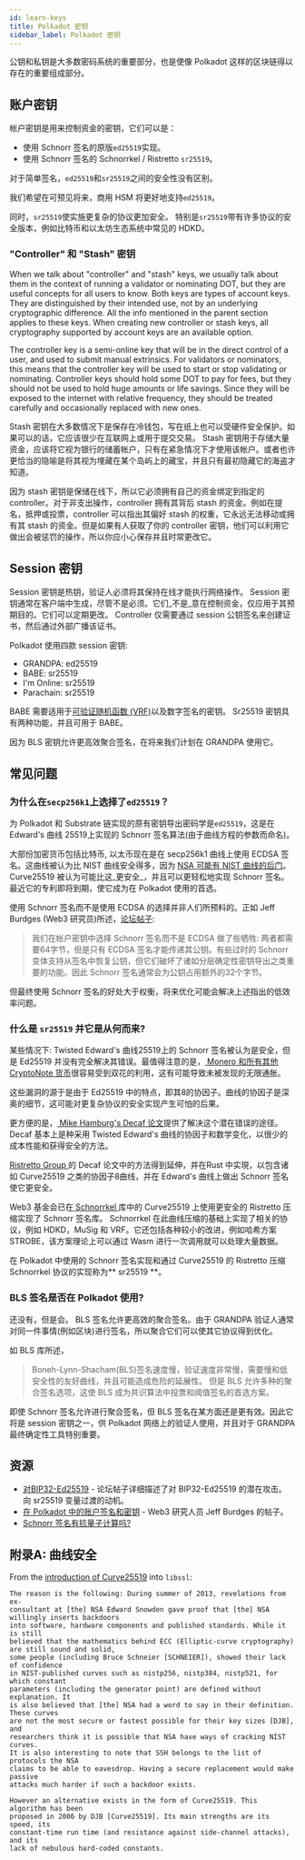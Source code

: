 ```yaml
---
id: learn-keys
title: Polkadot 密钥
sidebar_label: Polkadot 密钥
---
```


公钥和私钥是大多数密码系统的重要部分，也是使像 Polkadot 这样的区块链得以存在的重要组成部分。

## 账户密钥

帐户密钥是用来控制资金的密钥，它们可以是：

- 使用 Schnorr 签名的原版` ed25519 `实现。
- 使用 Schnorr 签名的 Schnorrkel / Ristretto ` sr25519 `。

对于简单签名，` ed25519 `和` sr25519 `之间的安全性没有区别。

我们希望在可预见将来，商用 HSM 将更好地支持` ed25519 `。

同时，` sr25519 `使实施更复杂的协议更加安全。 特别是` sr25519 `带有许多协议的安全版本，例如比特币和以太坊生态系统中常见的 HDKD。

### "Controller" 和 "Stash" 密钥

When we talk about "controller" and "stash" keys, we usually talk about them in the context of running a validator or nominating DOT, but they are useful concepts for all users to know. Both keys are types of account keys. They are distinguished by their intended use, not by an underlying cryptographic difference. All the info mentioned in the parent section applies to these keys. When creating new controller or stash keys, all cryptography supported by account keys are an available option.

The controller key is a semi-online key that will be in the direct control of a user, and used to submit manual extrinsics. For validators or nominators, this means that the controller key will be used to start or stop validating or nominating. Controller keys should hold some DOT to pay for fees, but they should not be used to hold huge amounts or life savings. Since they will be exposed to the internet with relative frequency, they should be treated carefully and occasionally replaced with new ones.

Stash 密钥在大多数情况下是保存在冷钱包，写在纸上也可以受硬件安全保护。如果可以的话，它应该很少在互联网上或用于提交交易。 Stash 密钥用于存储大量资金，应该将它视为银行的储蓄帐户，只有在紧急情况下才使用该帐户。或者也许更恰当的隐喻是将其视为埋藏在某个岛屿上的藏宝，并且只有最初隐藏它的海盗才知道。

因为 stash 密钥是保储在线下，所以它必须拥有自己的资金绑定到指定的 controller。对于非支出操作，controller 拥有其背后 stash 的资金。例如在提名，抵押或投票，controller 可以指出其偏好 stash 的权重，它永远无法移动或拥有其 stash 的资金。但是如果有人获取了你的 controller 密钥，他们可以利用它做出会被惩罚的操作，所以你应小心保存并且时常更改它。

## Session 密钥

Session 密钥是热钥，验证人必须将其保持在线才能执行网络操作。 Session 密钥通常在客户端中生成，尽管不是必须。它们_不是_意在控制资金，仅应用于其预期目的。它们可以定期更改。 Controller 仅需要通过 session 公钥签名来创建证书，然后通过外部广播该证书。

Polkadot 使用四款 session 密钥:

- GRANDPA: ed25519
- BABE: sr25519
- I'm Online: sr25519
- Parachain: sr25519

BABE 需要适用于[可验证随机函数 (VRF)](learn-randomness#vrfs)以及数字签名的密钥。 Sr25519 密钥具有两种功能，并且可用于 BABE。

因为 BLS 密钥允许更高效聚合签名，在将来我们计划在 GRANDPA 使用它。

## 常见问题

### 为什么在` secp256k1 `上选择了` ed25519 `？

为 Polkadot 和 Substrate 链实现的原有密钥导出密码学是` ed25519 `，这是在 Edward's 曲线 25519上实现的 Schnorr 签名算法(由于曲线方程的参数而命名)。

大部份加密货币包括比特币, 以太币现在是在 secp256k1 曲线上使用 ECDSA 签名。这曲线被认为比 NIST 曲线安全得多，因为 [NSA 可能有 NIST 曲线的后门](#appendix-a-on-the-security-of-curves)。Curve25519 被认为可能比这_更安全_，并且可以更轻松地实现 Schnorr 签名。最近它的专利即将到期，使它成为在 Polkadot 使用的首选。

使用 Schnorr 签名而不是使用 ECDSA 的选择并非人们所预料的。正如 Jeff Burdges (Web3 研究员)所述，[论坛帖子](https://forum.web3.foundation/t/account-signatures-and-keys-in-polkadot/70/2):

> 我们在帐户密钥中选择 Schnorr 签名而不是 ECDSA 做了些牺牲: 两者都需要64字节，但是只有 ECDSA 签名才能传递其公钥。有些过时的 Schnorr 变体支持从签名中恢复公钥，但它们破坏了诸如分层确定性密钥导出之类重要的功能。因此 Schnorr 签名通常会为公钥占用额外的32个字节。

但最终使用 Schnorr 签名的好处大于权衡，将来优化可能会解决上述指出的低效率问题。

### 什么是 `sr25519` 并它是从何而来?

某些情况下: Twisted Edward's 曲线25519上的 Schnorr 签名被认为是安全，但是 Ed25519 并没有完全解决其错误。最值得注意的是，[ Monero 和所有其他 CryptoNote 货币](https://www.getmonero.org/2017/05/17/disclosure-of-a-major-bug-in-cryptonote-based-currencies.html)很容易受到双花的利用，这有可能导致未被发现的无限通胀。

这些漏洞的源于是由于 Ed25519 中的特点，即其8的协因子。曲线的协因子是深奥的细节，这可能对更复杂协议的安全实现产生可怕的后果。

更方便的是，[ Mike Hamburg's Decaf 论文](https://www.shiftleft.org/paper/decaf/index.xhtml)提供了解决这个潜在错误的途径。 Decaf 基本上是种采用 Twisted Edward's 曲线的协因子和数学变化，以很少的成本性能和获得安全的方法。

[ Ristretto Group ](https://ristretto.group/)的 Decaf 论文中的方法得到延伸，并在Rust 中实現，以包含诸如 Curve25519 之类的协因子8曲线，并在 Edward's 曲线上做出 Schnorr 签名使它更安全。

Web3 基金会已在[ Schnorrkel ](https://github.com/w3f/schnorrkel)库中的 Curve25519 上使用更安全的 Ristretto 压缩实现了 Schnorr 签名库。 Schnorrkel 在此曲线压缩的基础上实现了相关的协议，例如 HDKD，MuSig 和 VRF。它还包括各种较小的改进，例如哈希方案 STROBE，该方案理论上可以通过 Wasm 进行一次调用就可以处理大量数据。

在 Polkadot 中使用的 Schnorr 签名实现和通过 Curve25519 的 Ristretto 压缩 Schnorrkel 协议的实现称为** sr25519 **。

### BLS 签名是否在 Polkadot 使用?

还没有，但是会。 BLS 签名允许更高效的聚合签名。由于 GRANDPA 验证人通常对同一件事情(例如区块)进行签名，所以聚合它们可以使其它协议得到优化。

如 BLS 库所述，

> Boneh-Lynn-Shacham(BLS)签名速度慢，验证速度非常慢，需要慢和低安全性的友好曲线，并且可能造成危险的延展性。 但是 BLS 允许多种的聚合签名选项，这使 BLS 成为共识算法中投票和阈值签名的首选方案。

即使 Schnorr 签名允许进行聚合签名，但 BLS 签名在某方面还是更有效。因此它将是 session 密钥之一，供 Polkadot 网络上的验证人使用，并且对于 GRANDPA 最终确定性工具特别重要。

## 资源

- [对BIP32-Ed25519](https://forum.web3.foundation/t/key-recovery-attack-on-bip32-ed25519/44) - 论坛帖子详细描述了对 BIP32-Ed25519 的潜在攻击。 向 sr25519 变量过渡的动机。
- [在 Polkadot 中的账户签名和密钥](https://forum.web3.foundation/t/account-signatures-and-keys-in-polkadot/70) - Web3 研究人员 Jeff Burdges 的帖子。
- [Schnorr 签名有抗量子计算吗?](https://bitcoin.stackexchange.com/questions/57965/are-schnorr-signatures-quantum-computer-resistant/57977#57977)

## 附录A: 曲线安全

From the [introduction of Curve25519](https://git.libssh.org/projects/libssh.git/tree/doc/curve25519-sha256@libssh.org.txt#n10) into `libssl`:

```text
The reason is the following: During summer of 2013, revelations from ex-
consultant at [the] NSA Edward Snowden gave proof that [the] NSA willingly inserts backdoors
into software, hardware components and published standards. While it is still
believed that the mathematics behind ECC (Elliptic-curve cryptography) are still sound and solid,
some people (including Bruce Schneier [SCHNEIER]), showed their lack of confidence
in NIST-published curves such as nistp256, nistp384, nistp521, for which constant
parameters (including the generator point) are defined without explanation. It
is also believed that [the] NSA had a word to say in their definition. These curves
are not the most secure or fastest possible for their key sizes [DJB], and
researchers think it is possible that NSA have ways of cracking NIST curves.
It is also interesting to note that SSH belongs to the list of protocols the NSA
claims to be able to eavesdrop. Having a secure replacement would make passive
attacks much harder if such a backdoor exists.

However an alternative exists in the form of Curve25519. This algorithm has been
proposed in 2006 by DJB [Curve25519]. Its main strengths are its speed, its
constant-time run time (and resistance against side-channel attacks), and its
lack of nebulous hard-coded constants.
```
